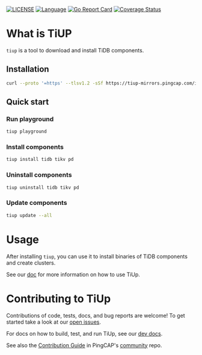 [![LICENSE](https://img.shields.io/github/license/pingcap/tidb.svg)](https://github.com/pingcap/tiup/blob/master/LICENSE)
[![Language](https://img.shields.io/badge/Language-Go-blue.svg)](https://golang.org/)
[![Go Report Card](https://goreportcard.com/badge/github.com/pingcap/tiup)](https://goreportcard.com/badge/github.com/pingcap/tiup)
[![Coverage Status](https://codecov.io/gh/pingcap/tiup/branch/master/graph/badge.svg)](https://codecov.io/gh/pingcap/tiup/)

# What is TiUP

`tiup` is a tool to download and install TiDB components.

## Installation

```sh
curl --proto '=https' --tlsv1.2 -sSf https://tiup-mirrors.pingcap.com/install.sh | sh
```

## Quick start

### Run playground

```sh
tiup playground
```

### Install components

```sh
tiup install tidb tikv pd
```

### Uninstall components

```sh
tiup uninstall tidb tikv pd
```

### Update components

```sh
tiup update --all
```

# Usage
After installing `tiup`, you can use it to install binaries of TiDB components and create clusters.

See our [doc](doc/user/README.md) for more information on how to use TiUp.

# Contributing to TiUp

Contributions of code, tests, docs, and bug reports are welcome! To get started take a look at our [open issues](https://github.com/pingcap/tiup/issues).

For docs on how to build, test, and run TiUp, see our [dev docs](docs/dev/README.md).

See also the [Contribution Guide](https://github.com/pingcap/community/blob/master/CONTRIBUTING.md) in PingCAP's
[community](https://github.com/pingcap/community) repo.
